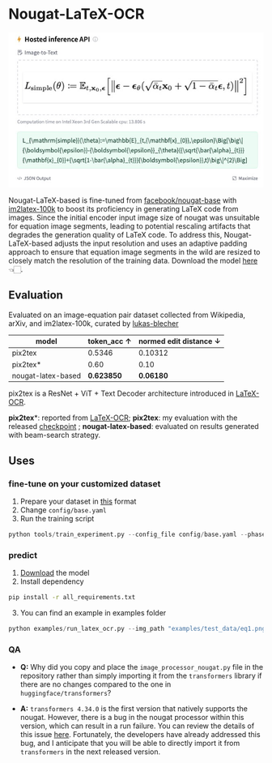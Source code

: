 # Nougat-LaTeX-OCR

<img src="./asset/img2latex.jpeg" width="600">

Nougat-LaTeX-based is fine-tuned from [facebook/nougat-base](https://huggingface.co/facebook/nougat-base) with [im2latex-100k](https://zenodo.org/record/56198#.V2px0jXT6eA) to boost its proficiency in generating LaTeX code from images. 
Since the initial encoder input image size of nougat was unsuitable for equation image segments, leading to potential rescaling artifacts that degrades the generation quality of LaTeX code. To address this, Nougat-LaTeX-based adjusts the input resolution and uses an adaptive padding approach to ensure that equation image segments in the wild are resized to closely match the resolution of the training data.
Download the model [here](https://huggingface.co/Norm/nougat-latex-base) 👈🏻.


## Evaluation
Evaluated on an image-equation pair dataset collected from Wikipedia, arXiv, and im2latex-100k, curated by [lukas-blecher](https://github.com/lukas-blecher/LaTeX-OCR#data)

|model| token_acc ↑ | normed edit distance ↓ |
| --- | --- | --- |
|pix2tex| 0.5346 | 0.10312
|pix2tex*|0.60|0.10|
|nougat-latex-based| **0.623850** | **0.06180** |

pix2tex is a ResNet + ViT + Text Decoder architecture introduced in [LaTeX-OCR](https://github.com/lukas-blecher/LaTeX-OCR).

**pix2tex***: reported from [LaTeX-OCR](https://github.com/lukas-blecher/LaTeX-OCR);  **pix2tex**: my evaluation with the released [checkpoint](https://github.com/lukas-blecher/LaTeX-OCR/releases/tag/v0.0.1) ; **nougat-latex-based**: evaluated on results generated with beam-search strategy. 

## Uses
### fine-tune on your customized dataset
1. Prepare your dataset in [this](https://drive.google.com/drive/folders/13CA4vAmOmD_I_dSbvLp-Lf0s6KiaNfuO) format
2. Change ``config/base.yaml``
3. Run the training script
```python
python tools/train_experiment.py --config_file config/base.yaml --phase 'train'
```

### predict
1. [Download](https://huggingface.co/Norm/nougat-latex-base) the model
2. Install dependency
```bash
pip install -r all_requirements.txt
```
3. You can find an example in examples folder
```python
python examples/run_latex_ocr.py --img_path "examples/test_data/eq1.png"
```

### QA
- **Q:** Why did you copy and place the `image_processor_nougat.py` file in the repository rather than simply importing it from the `transformers` library if there are no changes compared to the one in `huggingface/transformers`?

- **A:** `transformers 4.34.0` is the first version that natively supports the nougat. However, there is a bug in the nougat processor within this version, which can result in a run failure. You can review the details of this issue [here](https://github.com/huggingface/transformers/issues/26597). Fortunately, the developers have already addressed this bug, and I anticipate that you will be able to directly import it from `transformers` in the next released version.

